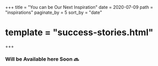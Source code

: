 +++
title = "You can be Our Next Inspiration"
date = 2020-07-09
path = "inspirations"
paginate_by = 5
sort_by = "date"
# template = "success-stories.html"
+++
### Will be Available here Soon :soon: